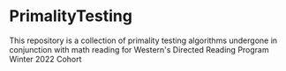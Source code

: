 # PrimalityTesting
This repository is a collection of primality testing algorithms undergone in conjunction with math reading for Western's Directed Reading Program Winter 2022 Cohort
